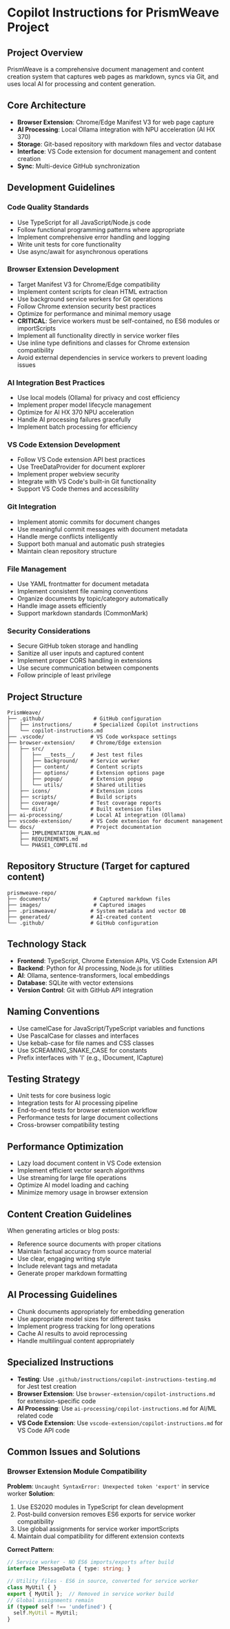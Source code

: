 # Copilot Instructions for PrismWeave Project

<!-- Use this file to provide workspace-specific custom instructions to Copilot. For more details, visit https://code.visualstudio.com/docs/copilot/copilot-customization#_use-a-githubcopilotinstructionsmd-file -->

## Project Overview
PrismWeave is a comprehensive document management and content creation system that captures web pages as markdown, syncs via Git, and uses local AI for processing and content generation.

## Core Architecture
- **Browser Extension**: Chrome/Edge Manifest V3 for web page capture
- **AI Processing**: Local Ollama integration with NPU acceleration (AI HX 370)
- **Storage**: Git-based repository with markdown files and vector database
- **Interface**: VS Code extension for document management and content creation
- **Sync**: Multi-device GitHub synchronization

## Development Guidelines

### Code Quality Standards
- Use TypeScript for all JavaScript/Node.js code
- Follow functional programming patterns where appropriate
- Implement comprehensive error handling and logging
- Write unit tests for core functionality
- Use async/await for asynchronous operations

### Browser Extension Development
- Target Manifest V3 for Chrome/Edge compatibility
- Implement content scripts for clean HTML extraction
- Use background service workers for Git operations
- Follow Chrome extension security best practices
- Optimize for performance and minimal memory usage
- **CRITICAL**: Service workers must be self-contained, no ES6 modules or importScripts
- Implement all functionality directly in service worker files
- Use inline type definitions and classes for Chrome extension compatibility
- Avoid external dependencies in service workers to prevent loading issues

### AI Integration Best Practices
- Use local models (Ollama) for privacy and cost efficiency
- Implement proper model lifecycle management
- Optimize for AI HX 370 NPU acceleration
- Handle AI processing failures gracefully
- Implement batch processing for efficiency

### VS Code Extension Development
- Follow VS Code extension API best practices
- Use TreeDataProvider for document explorer
- Implement proper webview security
- Integrate with VS Code's built-in Git functionality
- Support VS Code themes and accessibility

### Git Integration
- Implement atomic commits for document changes
- Use meaningful commit messages with document metadata
- Handle merge conflicts intelligently
- Support both manual and automatic push strategies
- Maintain clean repository structure

### File Management
- Use YAML frontmatter for document metadata
- Implement consistent file naming conventions
- Organize documents by topic/category automatically
- Handle image assets efficiently
- Support markdown standards (CommonMark)

### Security Considerations
- Secure GitHub token storage and handling
- Sanitize all user inputs and captured content
- Implement proper CORS handling in extensions
- Use secure communication between components
- Follow principle of least privilege

## Project Structure
```
PrismWeave/
├── .github/                # GitHub configuration
│   ├── instructions/       # Specialized Copilot instructions
│   └── copilot-instructions.md
├── .vscode/               # VS Code workspace settings
├── browser-extension/     # Chrome/Edge extension
│   ├── src/
│   │   ├── __tests__/     # Jest test files
│   │   ├── background/    # Service worker
│   │   ├── content/       # Content scripts
│   │   ├── options/       # Extension options page
│   │   ├── popup/         # Extension popup
│   │   └── utils/         # Shared utilities
│   ├── icons/             # Extension icons
│   ├── scripts/           # Build scripts
│   ├── coverage/          # Test coverage reports
│   └── dist/              # Built extension files
├── ai-processing/         # Local AI integration (Ollama)
├── vscode-extension/      # VS Code extension for document management
└── docs/                  # Project documentation
    ├── IMPLEMENTATION_PLAN.md
    ├── REQUIREMENTS.md
    └── PHASE1_COMPLETE.md
```

## Repository Structure (Target for captured content)
```
prismweave-repo/
├── documents/              # Captured markdown files
├── images/                 # Captured images  
├── .prismweave/           # System metadata and vector DB
├── generated/             # AI-created content
└── .github/               # GitHub configuration
```

## Technology Stack
- **Frontend**: TypeScript, Chrome Extension APIs, VS Code Extension API
- **Backend**: Python for AI processing, Node.js for utilities
- **AI**: Ollama, sentence-transformers, local embeddings
- **Database**: SQLite with vector extensions
- **Version Control**: Git with GitHub API integration

## Naming Conventions
- Use camelCase for JavaScript/TypeScript variables and functions
- Use PascalCase for classes and interfaces
- Use kebab-case for file names and CSS classes
- Use SCREAMING_SNAKE_CASE for constants
- Prefix interfaces with 'I' (e.g., IDocument, ICapture)

## Testing Strategy
- Unit tests for core business logic
- Integration tests for AI processing pipeline
- End-to-end tests for browser extension workflow
- Performance tests for large document collections
- Cross-browser compatibility testing

## Performance Optimization
- Lazy load document content in VS Code extension
- Implement efficient vector search algorithms
- Use streaming for large file operations
- Optimize AI model loading and caching
- Minimize memory usage in browser extension

## Content Creation Guidelines
When generating articles or blog posts:
- Reference source documents with proper citations
- Maintain factual accuracy from source material
- Use clear, engaging writing style
- Include relevant tags and metadata
- Generate proper markdown formatting

## AI Processing Guidelines
- Chunk documents appropriately for embedding generation
- Use appropriate model sizes for different tasks
- Implement progress tracking for long operations
- Cache AI results to avoid reprocessing
- Handle multilingual content appropriately

## Specialized Instructions
- **Testing**: Use `.github/instructions/copilot-instructions-testing.md` for Jest test creation
- **Browser Extension**: Use `browser-extension/copilot-instructions.md` for extension-specific code
- **AI Processing**: Use `ai-processing/copilot-instructions.md` for AI/ML related code
- **VS Code Extension**: Use `vscode-extension/copilot-instructions.md` for VS Code API code

## Common Issues and Solutions

### Browser Extension Module Compatibility
**Problem**: `Uncaught SyntaxError: Unexpected token 'export'` in service worker
**Solution**: 
1. Use ES2020 modules in TypeScript for clean development
2. Post-build conversion removes ES6 exports for service worker compatibility
3. Use global assignments for service worker importScripts
4. Maintain dual compatibility for different extension contexts

**Correct Pattern**:
```typescript
// Service worker - NO ES6 imports/exports after build
interface IMessageData { type: string; }

// Utility files - ES6 in source, converted for service worker
class MyUtil { }
export { MyUtil };  // Removed in service worker build
// Global assignments remain
if (typeof self !== 'undefined') {
  self.MyUtil = MyUtil;
}
```
